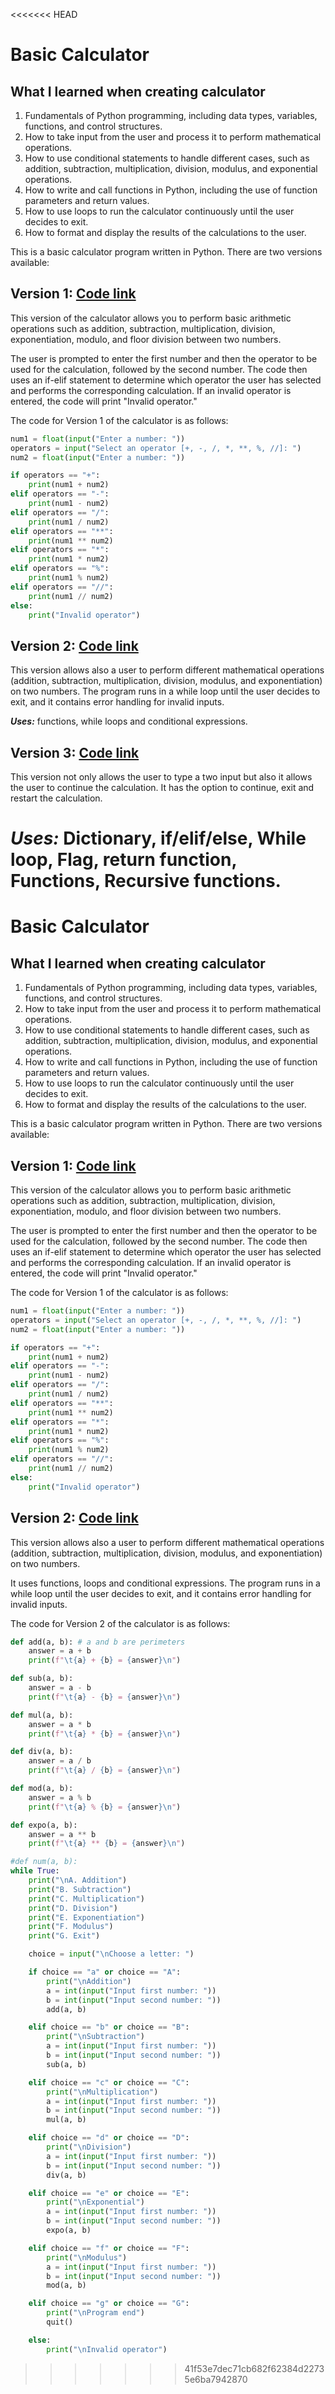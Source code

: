 <<<<<<< HEAD
# Basic Calculator

## What I learned when creating calculator

1. Fundamentals of Python programming, including data types, variables, functions, and control structures.
2. How to take input from the user and process it to perform mathematical operations.
3. How to use conditional statements to handle different cases, such as addition, subtraction, multiplication, division, modulus, and exponential operations.
4. How to write and call functions in Python, including the use of function parameters and return values.
5. How to use loops to run the calculator continuously until the user decides to exit.
6. How to format and display the results of the calculations to the user.

This is a basic calculator program written in Python. There are two versions available:

## Version 1: [Code link](/projects_codes/calculator_firstversion.py)
This version of the calculator allows you to perform basic arithmetic operations such as addition, subtraction, multiplication, division, exponentiation, modulo, and floor division between two numbers.

The user is prompted to enter the first number and then the operator to be used for the calculation, followed by the second number. The code then uses an if-elif statement to determine which operator the user has selected and performs the corresponding calculation. If an invalid operator is entered, the code will print "Invalid operator."

The code for Version 1 of the calculator is as follows:
```py
num1 = float(input("Enter a number: "))
operators = input("Select an operator [+, -, /, *, **, %, //]: ")
num2 = float(input("Enter a number: "))

if operators == "+":
    print(num1 + num2)
elif operators == "-":
    print(num1 - num2)
elif operators == "/":
    print(num1 / num2)
elif operators == "**":
    print(num1 ** num2)
elif operators == "*":
    print(num1 * num2)
elif operators == "%":
    print(num1 % num2)
elif operators == "//":
    print(num1 // num2)
else:
    print("Invalid operator")
```
## Version 2: [Code link](/projects_codes/calculator_secversion.py)
This version allows also a user to perform different mathematical operations (addition, subtraction, multiplication, division, modulus, and exponentiation) on two numbers. The program runs in a while loop until the user decides to exit, and it contains error handling for invalid inputs.

***Uses:*** functions, while loops and conditional expressions. 

## Version 3: [Code link](/projects_codes/calculator_thirdversion.py)
This version not only allows the user to type a two input but also it allows the user to continue the calculation. It has the option to continue, exit and restart the calculation.

***Uses:*** Dictionary, if/elif/else, While loop, Flag, return function, Functions, Recursive functions.
=======
# Basic Calculator

## What I learned when creating calculator

1. Fundamentals of Python programming, including data types, variables, functions, and control structures.
2. How to take input from the user and process it to perform mathematical operations.
3. How to use conditional statements to handle different cases, such as addition, subtraction, multiplication, division, modulus, and exponential operations.
4. How to write and call functions in Python, including the use of function parameters and return values.
5. How to use loops to run the calculator continuously until the user decides to exit.
6. How to format and display the results of the calculations to the user.

This is a basic calculator program written in Python. There are two versions available:

## Version 1: [Code link](calculator_firstversion.py)
This version of the calculator allows you to perform basic arithmetic operations such as addition, subtraction, multiplication, division, exponentiation, modulo, and floor division between two numbers.

The user is prompted to enter the first number and then the operator to be used for the calculation, followed by the second number. The code then uses an if-elif statement to determine which operator the user has selected and performs the corresponding calculation. If an invalid operator is entered, the code will print "Invalid operator."

The code for Version 1 of the calculator is as follows:
```py
num1 = float(input("Enter a number: "))
operators = input("Select an operator [+, -, /, *, **, %, //]: ")
num2 = float(input("Enter a number: "))

if operators == "+":
    print(num1 + num2)
elif operators == "-":
    print(num1 - num2)
elif operators == "/":
    print(num1 / num2)
elif operators == "**":
    print(num1 ** num2)
elif operators == "*":
    print(num1 * num2)
elif operators == "%":
    print(num1 % num2)
elif operators == "//":
    print(num1 // num2)
else:
    print("Invalid operator")
```
## Version 2: [Code link](calculator_secversion.py)
This version allows also a user to perform different mathematical operations (addition, subtraction, multiplication, division, modulus, and exponentiation) on two numbers.

It uses functions, loops and conditional expressions. The program runs in a while loop until the user decides to exit, and it contains error handling for invalid inputs.

The code for Version 2 of the calculator is as follows:
```py
def add(a, b): # a and b are perimeters
    answer = a + b
    print(f"\t{a} + {b} = {answer}\n")

def sub(a, b):
    answer = a - b
    print(f"\t{a} - {b} = {answer}\n")

def mul(a, b):
    answer = a * b
    print(f"\t{a} * {b} = {answer}\n")

def div(a, b):
    answer = a / b
    print(f"\t{a} / {b} = {answer}\n")

def mod(a, b):
    answer = a % b
    print(f"\t{a} % {b} = {answer}\n")

def expo(a, b):
    answer = a ** b
    print(f"\t{a} ** {b} = {answer}\n")

#def num(a, b):
while True:
    print("\nA. Addition")
    print("B. Subtraction")
    print("C. Multiplication")
    print("D. Division")
    print("E. Exponentiation")
    print("F. Modulus")
    print("G. Exit")

    choice = input("\nChoose a letter: ")

    if choice == "a" or choice == "A":
        print("\nAddition")
        a = int(input("Input first number: "))
        b = int(input("Input second number: "))
        add(a, b)

    elif choice == "b" or choice == "B":
        print("\nSubtraction")
        a = int(input("Input first number: "))
        b = int(input("Input second number: "))
        sub(a, b)

    elif choice == "c" or choice == "C":
        print("\nMultiplication")
        a = int(input("Input first number: "))
        b = int(input("Input second number: "))
        mul(a, b)

    elif choice == "d" or choice == "D":
        print("\nDivision")
        a = int(input("Input first number: "))
        b = int(input("Input second number: "))
        div(a, b)

    elif choice == "e" or choice == "E":
        print("\nExponential")
        a = int(input("Input first number: "))
        b = int(input("Input second number: "))
        expo(a, b)

    elif choice == "f" or choice == "F":
        print("\nModulus")
        a = int(input("Input first number: "))
        b = int(input("Input second number: "))
        mod(a, b)

    elif choice == "g" or choice == "G":
        print("\nProgram end")
        quit()

    else:
        print("\nInvalid operator")

```
>>>>>>> 41f53e7dec71cb682f62384d22735e6ba7942870
